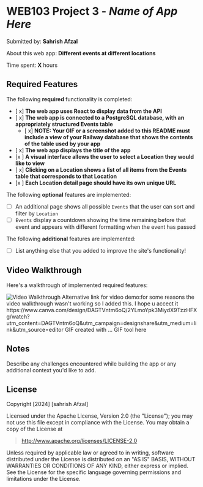 # WEB103 Project 3 - *Name of App Here*

Submitted by: **Sahrish Afzal**

About this web app: **Different events at different locations**

Time spent: **X** hours

## Required Features

The following **required** functionality is completed:

<!-- Make sure to check off completed functionality below -->

- [ x] **The web app uses React to display data from the API**
- [ x] **The web app is connected to a PostgreSQL database, with an appropriately structured Events table**
  - [ x] **NOTE: Your GIF or a screenshot added to this README must include a view of your Railway database that shows the contents of the table used by your app**
- [ x] **The web app displays the title of the app**
- [x ] **A visual interface allows the user to select a Location they would like to view**
- [ x] **Clicking on a Location shows a list of all items from the Events table that corresponds to that Location**
- [x ] **Each Location detail page should have its own unique URL**

The following **optional** features are implemented:

- [ ] An additional page shows all possible `Events` that the user can sort and filter by `Location`
- [ ] `Events` display a countdown showing the time remaining before that event and appears with different formatting when the event has passed

The following **additional** features are implemented:

- [ ] List anything else that you added to improve the site's functionality!

## Video Walkthrough

Here's a walkthrough of implemented required features:

<img src='https://www.canva.com/design/DAGTJrnDzig/C6YKdIVlH56UMEvhj6Ukmg/watch?utm_content=DAGTJrnDzig&utm_campaign=designshare&utm_medium=link&utm_source=editor' title='Video Walkthrough' width='' alt='Video Walkthrough' />
Alternative link for video demo:for some reasons the video walkthrough wasn't working so I added this. I hope u accect it
https://www.canva.com/design/DAGTVntm6oQ/2YLmoYpk3MiydX9TzzHFXg/watch?utm_content=DAGTVntm6oQ&utm_campaign=designshare&utm_medium=link&utm_source=editor
<!--canva -->
GIF created with ...  GIF tool here
<!-- Recommended tools:
[Kap](https://getkap.co/) for macOS
[ScreenToGif](https://www.screentogif.com/) for Windows
[peek](https://github.com/phw/peek) for Linux. -->

## Notes

Describe any challenges encountered while building the app or any additional context you'd like to add.

## License

Copyright [2024] [sahrish Afzal]

Licensed under the Apache License, Version 2.0 (the "License"); you may not use this file except in compliance with the License. You may obtain a copy of the License at

> http://www.apache.org/licenses/LICENSE-2.0

Unless required by applicable law or agreed to in writing, software distributed under the License is distributed on an "AS IS" BASIS, WITHOUT WARRANTIES OR CONDITIONS OF ANY KIND, either express or implied. See the License for the specific language governing permissions and limitations under the License.
